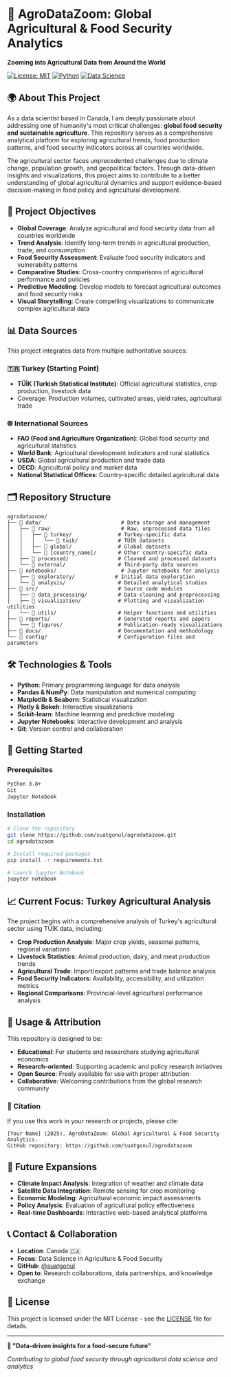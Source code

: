 # 🌾 AgroDataZoom: Global Agricultural & Food Security Analytics

**Zooming into Agricultural Data from Around the World**

[![License: MIT](https://img.shields.io/badge/License-MIT-yellow.svg)](https://opensource.org/licenses/MIT)
[![Python](https://img.shields.io/badge/python-3.8+-blue.svg)](https://www.python.org/downloads/)
[![Data Science](https://img.shields.io/badge/Data%20Science-Agriculture-green.svg)](https://github.com/suatgonul/agrodatazoom)

## 🌍 About This Project

As a data scientist based in Canada, I am deeply passionate about addressing one of humanity's most critical challenges: **global food security and sustainable agriculture**. This repository serves as a comprehensive analytical platform for exploring agricultural trends, food production patterns, and food security indicators across all countries worldwide.

The agricultural sector faces unprecedented challenges due to climate change, population growth, and geopolitical factors. Through data-driven insights and visualizations, this project aims to contribute to a better understanding of global agricultural dynamics and support evidence-based decision-making in food policy and agricultural development.

## 🎯 Project Objectives

- **Global Coverage**: Analyze agricultural and food security data from all countries worldwide
- **Trend Analysis**: Identify long-term trends in agricultural production, trade, and consumption
- **Food Security Assessment**: Evaluate food security indicators and vulnerability patterns
- **Comparative Studies**: Cross-country comparisons of agricultural performance and policies
- **Predictive Modeling**: Develop models to forecast agricultural outcomes and food security risks
- **Visual Storytelling**: Create compelling visualizations to communicate complex agricultural data

## 📊 Data Sources

This project integrates data from multiple authoritative sources:

### 🇹🇷 Turkey (Starting Point)
- **TÜİK (Turkish Statistical Institute)**: Official agricultural statistics, crop production, livestock data
- Coverage: Production volumes, cultivated areas, yield rates, agricultural trade

### 🌐 International Sources
- **FAO (Food and Agriculture Organization)**: Global food security and agricultural statistics
- **World Bank**: Agricultural development indicators and rural statistics
- **USDA**: Global agricultural production and trade data
- **OECD**: Agricultural policy and market data
- **National Statistical Offices**: Country-specific detailed agricultural data

## 🗂️ Repository Structure

```
agrodatazoom/
├── 📁 data/                          # Data storage and management
│   ├── 📁 raw/                       # Raw, unprocessed data files
│   │   ├── 📁 turkey/               # Turkey-specific data
│   │   │   └── 📁 tuik/             # TÜİK datasets
│   │   ├── 📁 global/               # Global datasets
│   │   └── 📁 [country_name]/       # Other country-specific data
│   ├── 📁 processed/                # Cleaned and processed datasets
│   └── 📁 external/                 # Third-party data sources
├── 📁 notebooks/                     # Jupyter notebooks for analysis
│   ├── 📁 exploratory/             # Initial data exploration
│   └── 📁 analysis/                 # Detailed analytical studies
├── 📁 src/                          # Source code modules
│   ├── 📁 data_processing/          # Data cleaning and preprocessing
│   ├── 📁 visualization/            # Plotting and visualization utilities
│   └── 📁 utils/                    # Helper functions and utilities
├── 📁 reports/                      # Generated reports and papers
│   └── 📁 figures/                  # Publication-ready visualizations
├── 📁 docs/                         # Documentation and methodology
└── 📁 config/                       # Configuration files and parameters
```

## 🛠️ Technologies & Tools

- **Python**: Primary programming language for data analysis
- **Pandas & NumPy**: Data manipulation and numerical computing
- **Matplotlib & Seaborn**: Statistical visualization
- **Plotly & Bokeh**: Interactive visualizations
- **Scikit-learn**: Machine learning and predictive modeling
- **Jupyter Notebooks**: Interactive development and analysis
- **Git**: Version control and collaboration

## 🚀 Getting Started

### Prerequisites
```bash
Python 3.8+
Git
Jupyter Notebook
```

### Installation
```bash
# Clone the repository
git clone https://github.com/suatgonul/agrodatazoom.git
cd agrodatazoom

# Install required packages
pip install -r requirements.txt

# Launch Jupyter Notebook
jupyter notebook
```

## 📈 Current Focus: Turkey Agricultural Analysis

The project begins with a comprehensive analysis of Turkey's agricultural sector using TÜİK data, including:

- **Crop Production Analysis**: Major crop yields, seasonal patterns, regional variations
- **Livestock Statistics**: Animal production, dairy, and meat production trends
- **Agricultural Trade**: Import/export patterns and trade balance analysis
- **Food Security Indicators**: Availability, accessibility, and utilization metrics
- **Regional Comparisons**: Provincial-level agricultural performance analysis

## 🤝 Usage & Attribution

This repository is designed to be:
- **Educational**: For students and researchers studying agricultural economics
- **Research-oriented**: Supporting academic and policy research initiatives
- **Open Source**: Freely available for use with proper attribution
- **Collaborative**: Welcoming contributions from the global research community

### 📜 Citation
If you use this work in your research or projects, please cite:
```
[Your Name] (2025). AgroDataZoom: Global Agricultural & Food Security Analytics. 
GitHub repository: https://github.com/suatgonul/agrodatazoom
```

## 🔮 Future Expansions

- **Climate Impact Analysis**: Integration of weather and climate data
- **Satellite Data Integration**: Remote sensing for crop monitoring
- **Economic Modeling**: Agricultural economic impact assessments
- **Policy Analysis**: Evaluation of agricultural policy effectiveness
- **Real-time Dashboards**: Interactive web-based analytical platforms

## 📞 Contact & Collaboration

- **Location**: Canada 🇨🇦
- **Focus**: Data Science in Agriculture & Food Security
- **GitHub**: [@suatgonul](https://github.com/suatgonul)
- **Open to**: Research collaborations, data partnerships, and knowledge exchange

## 📄 License

This project is licensed under the MIT License - see the [LICENSE](LICENSE) file for details.

---

**🌱 "Data-driven insights for a food-secure future"**

*Contributing to global food security through agricultural data science and analytics*